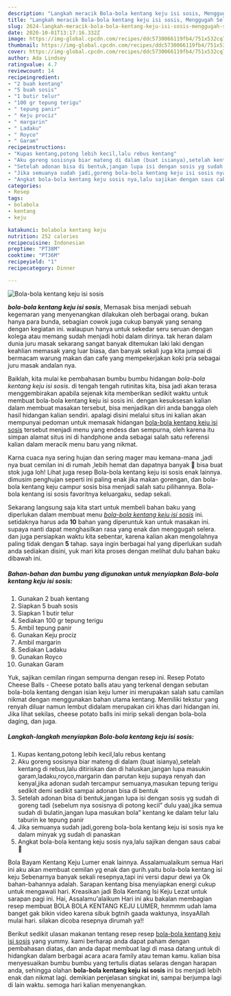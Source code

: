 ```yaml
---
description: "Langkah meracik Bola-bola kentang keju isi sosis, Menggugah Selera"
title: "Langkah meracik Bola-bola kentang keju isi sosis, Menggugah Selera"
slug: 2624-langkah-meracik-bola-bola-kentang-keju-isi-sosis-menggugah-selera
date: 2020-10-01T13:17:16.332Z
image: https://img-global.cpcdn.com/recipes/ddc5730066119fb4/751x532cq70/bola-bola-kentang-keju-isi-sosis-foto-resep-utama.jpg
thumbnail: https://img-global.cpcdn.com/recipes/ddc5730066119fb4/751x532cq70/bola-bola-kentang-keju-isi-sosis-foto-resep-utama.jpg
cover: https://img-global.cpcdn.com/recipes/ddc5730066119fb4/751x532cq70/bola-bola-kentang-keju-isi-sosis-foto-resep-utama.jpg
author: Ada Lindsey
ratingvalue: 4.7
reviewcount: 14
recipeingredient:
- "2 buah kentang"
- "5 buah sosis"
- "1 butir telur"
- "100 gr tepung terigu"
- " tepung panir"
- " Keju prociz"
- " margarin"
- " Ladaku"
- " Royco"
- " Garam"
recipeinstructions:
- "Kupas kentang,potong lebih kecil,lalu rebus kentang"
- "Aku goreng sosisnya biar mateng di dalam (buat isianya),setelah kentang di rebus,lalu ditiriskan dan di haluskan,jangan lupa masukin garam,ladaku,royco,margarin dan parutan keju supaya renyah dan kenyal,jika adonan sudah tercampur semuanya,masukan tepung terigu sedikit demi sedikit sampai adonan bisa di bentuk"
- "Setelah adonan bisa di bentuk,jangan lupa isi dengan sosis yg sudah di goreng tadi (sebelum nya sosisnya di potong kecil” dulu yaa),jika semua sudah di bulatin,jangan lupa masukan bola” kentang ke dalam telur lalu taburin ke tepung panir"
- "Jika semuanya sudah jadi,goreng bola-bola kentang keju isi sosis nya ke dalam minyak yg sudah di panaskan"
- "Angkat bola-bola kentang keju sosis nya,lalu sajikan dengan saus cabai 🥰"
categories:
- Resep
tags:
- bolabola
- kentang
- keju

katakunci: bolabola kentang keju 
nutrition: 252 calories
recipecuisine: Indonesian
preptime: "PT38M"
cooktime: "PT36M"
recipeyield: "1"
recipecategory: Dinner

---
```



![Bola-bola kentang keju isi sosis](https://img-global.cpcdn.com/recipes/ddc5730066119fb4/751x532cq70/bola-bola-kentang-keju-isi-sosis-foto-resep-utama.jpg)

<b><i>bola-bola kentang keju isi sosis</i></b>, Memasak bisa menjadi sebuah kegemaran yang menyenangkan dilakukan oleh berbagai orang. bukan hanya para bunda, sebagian cowok juga cukup banyak yang senang dengan kegiatan ini. walaupun hanya untuk sekedar seru seruan dengan kolega atau memang sudah menjadi hobi dalam dirinya. tak heran dalam dunia juru masak sekarang sangat banyak ditemukan laki laki dengan keahlian memasak yang luar biasa, dan banyak sekali juga kita jumpai di bermacam warung makan dan cafe yang mempekerjakan koki pria sebagai juru masak andalan nya.

Baiklah, kita mulai ke pembahasan bumbu bumbu hidangan <i>bola-bola kentang keju isi sosis</i>. di tengah tengah rutinitas kita, bisa jadi akan terasa menggembirakan apabila sejenak kita memberikan sedikit waktu untuk membuat bola-bola kentang keju isi sosis ini. dengan kesuksesan kalian dalam membuat masakan tersebut, bisa menjadikan diri anda bangga oleh hasil hidangan kalian sendiri. apalagi disini melalui situs ini kalian akan mempunyai pedoman untuk memasak hidangan <u>bola-bola kentang keju isi sosis</u> tersebut menjadi menu yang endess dan sempurna, oleh karena itu simpan alamat situs ini di handphone anda sebagai salah satu referensi kalian dalam meracik menu baru yang nikmat.

Karna cuaca nya sering hujan dan sering mager mau kemana-mana ,jadi nya buat cemilan ini di rumah ,lebih hemat dan dapatnya banyak 🥰 bisa buat stok juga loh! Lihat juga resep Bola-bola kentang keju isi sosis enak lainnya. dimusim penghujan seperti ini paling enak jika makan gorengan, dan bola-bola kentang keju campur sosis bisa menjadi salah satu pilihannya. Bola-bola kentang isi sosis favoritnya keluargaku, sedap sekali.


Sekarang langsung saja kita start untuk membeli bahan baku yang diperlukan dalam membuat menu <u><i>bola-bola kentang keju isi sosis</i></u> ini. setidaknya harus ada <b>10</b> bahan yang diperuntuk kan untuk masakan ini. supaya nanti dapat menghasilkan rasa yang enak dan menggugah selera. dan juga persiapkan waktu kita sebentar, karena kalian akan mengolahnya paling tidak dengan <b>5</b> tahap. saya ingin berbagai hal yang diperlukan sudah anda sediakan disini, yuk mari kita proses dengan melihat dulu bahan baku dibawah ini.

<!--inarticleads1-->

##### Bahan-bahan dan bumbu yang digunakan untuk menyiapkan Bola-bola kentang keju isi sosis:

1. Gunakan 2 buah kentang
1. Siapkan 5 buah sosis
1. Siapkan 1 butir telur
1. Sediakan 100 gr tepung terigu
1. Ambil  tepung panir
1. Gunakan  Keju prociz
1. Ambil  margarin
1. Sediakan  Ladaku
1. Gunakan  Royco
1. Gunakan  Garam


Yuk, sajikan cemilan ringan sempurna dengan resep ini. Resep Potato Cheese Balls - Cheese potato balls atau yang terkenal dengan sebutan bola-bola kentang dengan isian keju lumer ini merupakan salah satu camilan nikmat dengan menggunakan bahan utama kentang. Memiliki tekstur yang renyah diluar namun lembut didalam merupakan ciri khas dari hidangan ini. Jika lihat sekilas, cheese potato balls ini mirip sekali dengan bola-bola daging, dan juga. 

<!--inarticleads2-->

##### Langkah-langkah menyiapkan Bola-bola kentang keju isi sosis:

1. Kupas kentang,potong lebih kecil,lalu rebus kentang
1. Aku goreng sosisnya biar mateng di dalam (buat isianya),setelah kentang di rebus,lalu ditiriskan dan di haluskan,jangan lupa masukin garam,ladaku,royco,margarin dan parutan keju supaya renyah dan kenyal,jika adonan sudah tercampur semuanya,masukan tepung terigu sedikit demi sedikit sampai adonan bisa di bentuk
1. Setelah adonan bisa di bentuk,jangan lupa isi dengan sosis yg sudah di goreng tadi (sebelum nya sosisnya di potong kecil” dulu yaa),jika semua sudah di bulatin,jangan lupa masukan bola” kentang ke dalam telur lalu taburin ke tepung panir
1. Jika semuanya sudah jadi,goreng bola-bola kentang keju isi sosis nya ke dalam minyak yg sudah di panaskan
1. Angkat bola-bola kentang keju sosis nya,lalu sajikan dengan saus cabai 🥰


Bola Bayam Kentang Keju Lumer enak lainnya. Assalamualaikum semua Hari ini aku akan membuat cemilan yg enak dan gurih.yaitu bola-bola kentang isi keju Sebenarnya banyak sekali resepnya,tapi ini versi dapur dewi ya Ok bahan-bahannya adalah. Sarapan kentang bisa menyiapkan energi cukup untuk mengawali hari. Kreasikan jadi Bola Kentang Isi Keju Lezat untuk sarapan pagi ini. Hai, Assalamu&#39;alaikum Hari ini aku bakalan membagian resep membuat BOLA BOLA KENTANG KEJU LUMER, hmmmm udah lama banget gak bikin video karena sibuk bgtnih gaada waktunya, insyaAllah mulai hari. silakan dicoba resepnya dirumah ya!! 

Berikut sedikit ulasan makanan tentang resep resep <u>bola-bola kentang keju isi sosis</u> yang yummy. kami berharap anda dapat paham dengan pembahasan diatas, dan anda dapat membuat lagi di masa datang untuk di hidangkan dalam berbagai acara acara family atau teman kamu. kalian bisa menyesuaikan bumbu bumbu yang tertulis diatas selaras dengan harapan anda, sehingga olahan <b>bola-bola kentang keju isi sosis</b> ini bs menjadi lebih enak dan nikmat lagi. demikian penjelasan singkat ini, sampai berjumpa lagi di lain waktu. semoga hari kalian menyenangkan.

